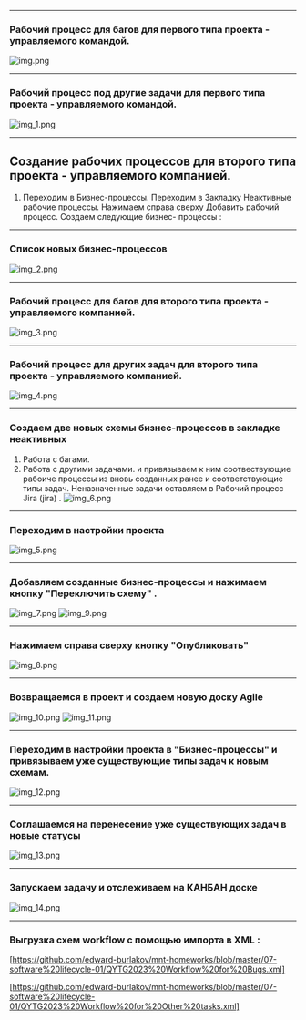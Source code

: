 
---
### Рабочий процесс для багов для первого типа проекта - управляемого командой.

![img.png](img.png)

---
### Рабочий процесс под другие задачи для первого типа проекта - управляемого командой.
![img_1.png](img_1.png)

---
## Создание рабочих процессов для второго типа проекта - управляемого компанией.
1) Переходим в Бизнес-процессы.
   Переходим в Закладку Неактивные рабочие процессы. Нажимаем справа сверху Добавить рабочий процесс.
   Создаем следующие бизнес- процессы :

---
### Список новых бизнес-процессов
![img_2.png](img_2.png)

---
### Рабочий процесс для багов для второго типа проекта - управляемого компанией.
![img_3.png](img_3.png)

---
### Рабочий процесс для других задач для второго типа проекта - управляемого компанией.
![img_4.png](img_4.png)

---
### Создаем две новых схемы бизнес-процессов в закладке неактивных 
1) Работа с багами.
2) Работа с другими задачами.
и привязываем к ним соотвествующие  рабоиче процессы из  вновь созданных ранее и соответствующие типы задач.
Неназначенные задачи оставляем в Рабочий процесс Jira (jira) .
![img_6.png](img_6.png)

---
### Переходим в настройки проекта
![img_5.png](img_5.png)

---
### Добавляем созданные бизнес-процессы и нажимаем кнопку "Переключить схему" . 
![img_7.png](img_7.png)
![img_9.png](img_9.png)

---
### Нажимаем справа сверху кнопку "Опубликовать"
![img_8.png](img_8.png)

---
### Возвращаемся в проект и создаем новую доску Agile
![img_10.png](img_10.png)
![img_11.png](img_11.png)

---
### Переходим в настройки проекта в "Бизнес-процессы" и привязываем  уже существующие типы задач к новым схемам.
![img_12.png](img_12.png)

---
### Соглашаемся на перенесение уже существующих задач в новые статусы
![img_13.png](img_13.png)

---
### Запускаем задачу и отслеживаем на КАНБАН доске
![img_14.png](img_14.png)

---
### Выгрузка схем workflow c помощью импорта в XML :

[https://github.com/edward-burlakov/mnt-homeworks/blob/master/07-software%20lifecycle-01/QYTG2023%20Workflow%20for%20Bugs.xml]

[https://github.com/edward-burlakov/mnt-homeworks/blob/master/07-software%20lifecycle-01/QYTG2023%20Workflow%20for%20Other%20tasks.xml]



